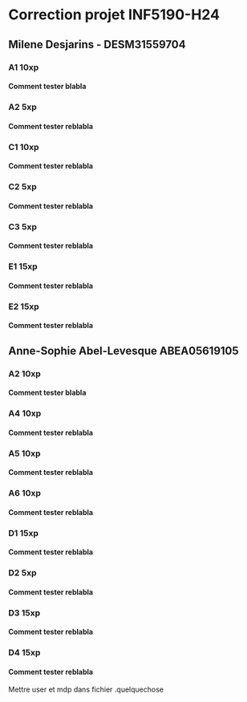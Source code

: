 # Correction projet INF5190-H24

## Milene Desjarins - DESM31559704

### A1 10xp

#### Comment tester blabla

### A2 5xp

#### Comment tester reblabla

### C1 10xp

#### Comment tester reblabla

### C2 5xp

#### Comment tester reblabla

### C3 5xp

#### Comment tester reblabla

### E1 15xp

#### Comment tester reblabla

### E2 15xp

#### Comment tester reblabla



## Anne-Sophie Abel-Levesque ABEA05619105

### A2 10xp

#### Comment tester blabla

### A4 10xp

#### Comment tester reblabla

### A5 10xp

#### Comment tester reblabla

### A6 10xp

#### Comment tester reblabla

### D1 15xp

#### Comment tester reblabla

### D2 5xp

#### Comment tester reblabla

### D3 15xp

#### Comment tester reblabla


### D4 15xp

#### Comment tester reblabla
Mettre user et mdp dans fichier .quelquechose 

